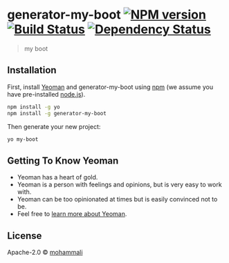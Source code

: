 # generator-my-boot [![NPM version][npm-image]][npm-url] [![Build Status][travis-image]][travis-url] [![Dependency Status][daviddm-image]][daviddm-url]
> my boot

## Installation

First, install [Yeoman](http://yeoman.io) and generator-my-boot using [npm](https://www.npmjs.com/) (we assume you have pre-installed [node.js](https://nodejs.org/)).

```bash
npm install -g yo
npm install -g generator-my-boot
```

Then generate your new project:

```bash
yo my-boot
```

## Getting To Know Yeoman

 * Yeoman has a heart of gold.
 * Yeoman is a person with feelings and opinions, but is very easy to work with.
 * Yeoman can be too opinionated at times but is easily convinced not to be.
 * Feel free to [learn more about Yeoman](http://yeoman.io/).

## License

Apache-2.0 © [mohammali]()


[npm-image]: https://badge.fury.io/js/generator-my-boot.svg
[npm-url]: https://npmjs.org/package/generator-my-boot
[travis-image]: https://travis-ci.com/mohammali/generator-my-boot.svg?branch=master
[travis-url]: https://travis-ci.com/mohammali/generator-my-boot
[daviddm-image]: https://david-dm.org/mohammali/generator-my-boot.svg?theme=shields.io
[daviddm-url]: https://david-dm.org/mohammali/generator-my-boot
